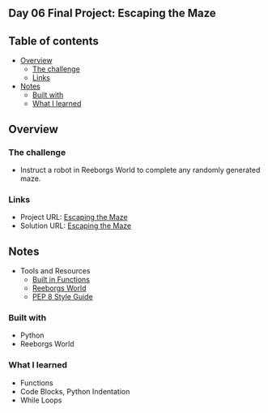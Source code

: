 ## Day 06 Final Project: Escaping the Maze

## Table of contents

- [Overview](#overview)
  - [The challenge](#the-challenge)
  - [Links](#links)
- [Notes](#notes)
  - [Built with](#built-with)
  - [What I learned](#what-i-learned)

## Overview

### The challenge

- Instruct a robot in Reeborgs World to complete any randomly generated maze.

### Links
- Project URL: [Escaping the Maze](https://reeborg.ca/reeborg.html?lang=en&mode=python&menu=worlds%2Fmenus%2Freeborg_intro_en.json&name=Maze&url=worlds%2Ftutorial_en%2Fmaze1.json)
- Solution URL: [Escaping the Maze](https://github.com/Nahid-ahmdv/100-Days-of-Python-Bootcamp/tree/master/Day06)

## Notes

- Tools and Resources
  - [Built in Functions](https://docs.python.org/3/library/functions.html)
  - [Reeborgs World](https://reeborg.ca/reeborg.html?lang=en&mode=python&menu=worlds%2Fmenus%2Freeborg_intro_en.json&name=Alone&url=worlds%2Ftutorial_en%2Falone.json)
  - [PEP 8 Style Guide](https://peps.python.org/pep-0008/)


### Built with

- Python
- Reeborgs World

### What I learned
- Functions
- Code Blocks, Python Indentation
- While Loops